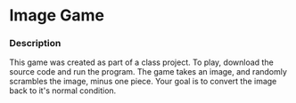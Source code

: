 # Image Game

### Description

This game was created as part of a class project. To play, download the source code and run the program. 
The game takes an image, and randomly scrambles the image, minus one piece. Your goal is to convert the image back to it's normal condition.
